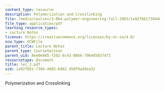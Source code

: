 ```yaml
---
content_type: resource
description: Polymerization and Crosslinking
file: /media/courses/3-064-polymer-engineering-fall-2003/1a92f86173944685bd82d50f9ad9ea32_lec_2.pdf
file_type: application/pdf
learning_resource_types:
- Lecture Notes
license: https://creativecommons.org/licenses/by-nc-sa/4.0/
ocw_type: OCWFile
parent_title: Lecture Notes
parent_type: CourseSection
parent_uid: 8ee0e665-f202-6c43-88b6-7964d5837473
resourcetype: Document
title: lec_2.pdf
uid: 1a92f861-7394-4685-bd82-d50f9ad9ea32
---
```

Polymerization and Crosslinking